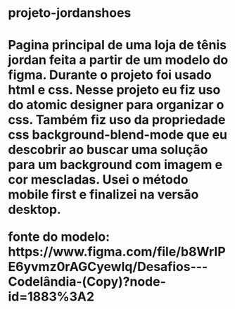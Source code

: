 <h1> projeto-jordanshoes <h1>

<p> Pagina principal de uma loja de tênis jordan feita a partir de um modelo do figma. Durante o projeto foi usado html e css. Nesse projeto eu fiz uso do atomic designer para organizar o css. Também fiz uso da propriedade css background-blend-mode que eu descobrir ao buscar uma solução para um background com imagem e cor mescladas. Usei o método mobile first e finalizei na versão desktop.

<p> fonte do modelo: https://www.figma.com/file/b8WrIPE6yvmz0rAGCyewlq/Desafios---Codelândia-(Copy)?node-id=1883%3A2 <p>

